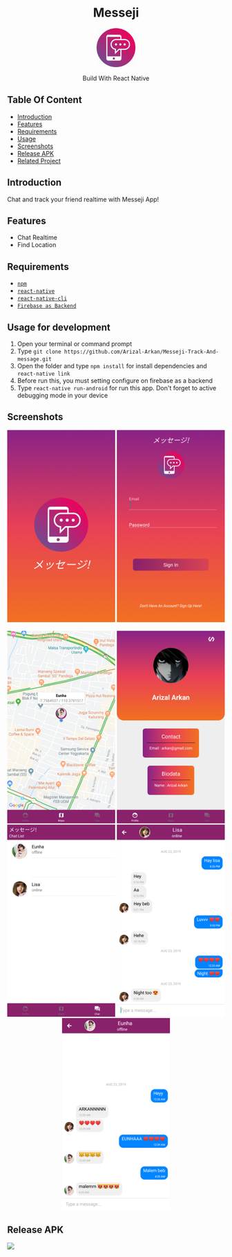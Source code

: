 <h1 align='center'>Messeji</h1>

<p align='center'>
<img width=90 src='src/asset/chat.png'>
</p>
<p align='center'>Build With React Native

## Table Of Content
- [Introduction](#introduction)
- [Features](#features)
- [Requirements](#requirements)
- [Usage](#usage-for-development)
- [Screenshots](#screenshots)
- [Release APK](#release-apk)
- [Related Project](#related-project-backend)

## Introduction
Chat and track your friend realtime with Messeji App!

## Features
* Chat Realtime
* Find Location

## Requirements
* [`npm`](https://www.npmjs.com/get-npm)
* [`react-native`](https://facebook.github.io/react-native/docs/getting-started)
* [`react-native-cli`](https://facebook.github.io/react-native/docs/getting-started)
* [`Firebase as Backend`](https://firebase.google.com/)

## Usage for development
1. Open your terminal or command prompt
2. Type `git clone https://github.com/Arizal-Arkan/Messeji-Track-And-message.git`
3. Open the folder and type `npm install` for install dependencies and `react-native link`
4. Before run this, you must setting configure on firebase as a backend 
5. Type `react-native run-android` for run this app. Don't forget to active debugging mode in your device

## Screenshots
<div align="center">
    <img width="250" src="src/asset/Splash.png">    
    <img width="250" src="src/asset/Login.png">
  </div>
  <br/>
  <div align="center">
    <img width="250" src="src/asset/Map.png">
  <img width="250" src="src/asset/Profile.png">
    <img width="250" src="src/asset/ListChat.png">
    <img width="250" src="src/asset/Sc1.png">
    <img width="250" src="src/asset/Sc2.png">
</div>

## Release APK
<a href="https://www.dropbox.com/s/9v3yp688phivev4/app-release.apk?dl=0">
  <img src="https://img.shields.io/badge/Download%20on%20the-Dropbox-blue.svg?style=popout&logo="/>
</a>
